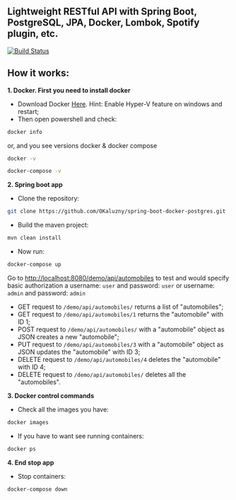 
## Lightweight RESTful API with Spring Boot, PostgreSQL, JPA, Docker, Lombok, Spotify plugin, etc.

[![Build Status](https://travis-ci.org/OKaluzny/spring-boot-docker-postgres.svg?branch=master)](https://travis-ci.org/OKaluzny/spring-boot-docker-postgres)

## How it works:
**1. Docker. First you need to install docker**
* Download Docker [Here](https://docs.docker.com/docker-for-windows/install/). Hint: Enable Hyper-V feature on windows and restart;
* Then open powershell and check:
```bash
docker info
```
or, and you see versions docker & docker compose
```bash
docker -v
```
```bash
docker-compose -v
```
**2. Spring boot app**
* Clone the repository:
```bash
git clone https://github.com/OKaluzny/spring-boot-docker-postgres.git
```
* Build the maven project:
```bash
mvn clean install
```
* Now run:
```bash
docker-compose up
```
Go to [http://localhost:8080/demo/api/automobiles](http://localhost:8080/demo/api/automobiles) to test and would specify basic authorization a username: `user` and password: `user` or username: `admin` and password: `admin`

* GET request to `/demo/api/automobiles/` returns a list of "automobiles";
* GET request to `/demo/api/automobiles/1` returns the "automobile" with ID 1;
* POST request to `/demo/api/automobiles/` with a "automobile" object as JSON creates a new "automobile";
* PUT request to `/demo/api/automobiles/3` with a "automobile" object as JSON updates the "automobile" with ID 3;
* DELETE request to `/demo/api/automobiles/4` deletes the "automobile" with ID 4;
* DELETE request to `/demo/api/automobiles/` deletes all the "automobiles".

**3. Docker control commands**
* Check all the images you have:
```bash
docker images
```
* If you have to want see running containers:
```bash
docker ps
```
**4. End stop app**
*  Stop containers:
```bash
docker-compose down
```



